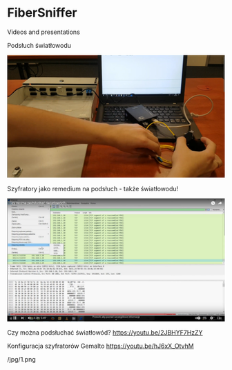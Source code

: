# FiberSniffer
Videos and presentations


Podsłuch światłowodu

[![Watch the video](/jpg/1.png)](https://www.youtube.com/watch?v=l2FzkYcYDX8) 

Szyfratory jako remedium na podsłuch - także światłowodu!


[![Watch the video](/jpg/2.png)](https://youtu.be/krZMw5v7D78) 


Czy można podsłuchać światłowód?
https://youtu.be/2JBHYF7HzZY


Konfiguracja szyfratorów Gemalto
https://youtu.be/hJ6xX_OtvhM



/jpg/1.png